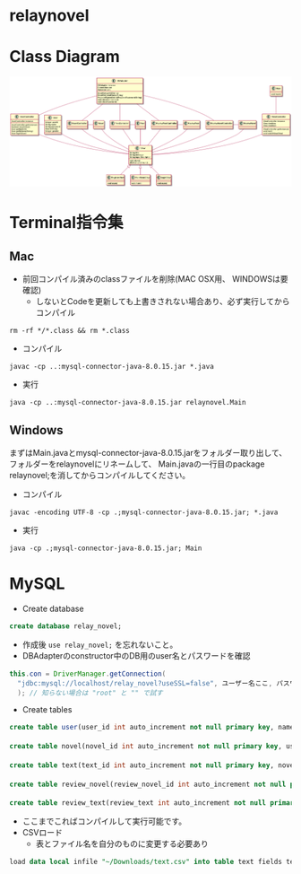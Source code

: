 relaynovel
===
# Class Diagram

![](https://github.com/hiroya8649/relaynovel/blob/master/Class.png?raw=true)
# Terminal指令集
## Mac
- 前回コンパイル済みのclassファイルを削除(MAC OSX用、 WINDOWSは要確認)
  - しないとCodeを更新しても上書きされない場合あり、必ず実行してからコンパイル
```
rm -rf */*.class && rm *.class
```
- コンパイル
```
javac -cp ..:mysql-connector-java-8.0.15.jar *.java
```
- 実行
```
java -cp ..:mysql-connector-java-8.0.15.jar relaynovel.Main
```

## Windows

まずはMain.javaとmysql-connector-java-8.0.15.jarをフォルダー取り出して、
フォルダーをrelaynovelにリネームして、
Main.javaの一行目のpackage relaynovel;を消してからコンパイルしてください。
- コンパイル
```
javac -encoding UTF-8 -cp .;mysql-connector-java-8.0.15.jar; *.java
```
- 実行
```
java -cp .;mysql-connector-java-8.0.15.jar; Main
```

# MySQL
- Create database
```sql
create database relay_novel;
```
- 作成後 `use relay_novel;` を忘れないこと。
- DBAdapterのconstructor中のDB用のuser名とパスワードを確認
```java
this.con = DriverManager.getConnection(
  "jdbc:mysql://localhost/relay_novel?useSSL=false", ユーザー名ここ, パスワードここ
  ); // 知らない場合は "root" と "" で試す
```
- Create tables
```sql
create table user(user_id int auto_increment not null primary key, name varchar(255) unique not null, password varchar(255) not null, birthday date not null, gender int not null);

create table novel(novel_id int auto_increment not null primary key, user_id int not null, title varchar(255) not null, date datetime not null);

create table text(text_id int auto_increment not null primary key, novel_id int not null, user_id int not null, text text not null, date datetime not null);

create table review_novel(review_novel_id int auto_increment not null primary key, user_id int not null, novel_id int not null, text text not null, score int not null, date datetime not null);

create table review_text(review_text int auto_increment not null primary key, user_id int not null, text_id int not null, text text not null, score int not null, date datetime not null);
```
- ここまでこればコンパイルして実行可能です。
- CSVロード
  - 表とファイル名を自分のものに変更する必要あり
```sql
load data local infile "~/Downloads/text.csv" into table text fields terminated by ',' lines terminated by '\r\n' ignore 1 rows;
```
